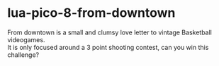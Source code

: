 # lua-pico-8-from-downtown
From downtown is a small and clumsy love letter to vintage Basketball videogames.   
It is only focused around a 3 point shooting contest, can you win this challenge? 
